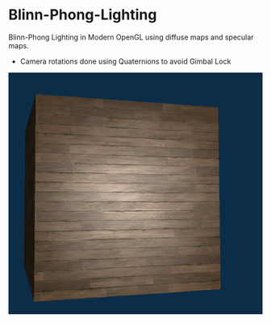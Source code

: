 # Blinn-Phong-Lighting

Blinn-Phong Lighting in Modern OpenGL using diffuse maps and specular maps. 

* Camera rotations done using Quaternions to avoid Gimbal Lock

![alt Lighting Demo](https://github.com/alifayed12/Blinn-Phong-Lighting/blob/master/images/LightingDemo.PNG?raw=true)
